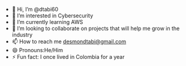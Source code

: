 - 👋 Hi, I’m @dtabi60
- 👀 I’m interested in Cybersecurity
- 🌱 I’m currently learning AWS 
- 💞️ I’m looking to collaborate on projects that will help me grow in the industry 
- 📫 How to reach me desmondtabi@gmail.com 
- 😄 Pronouns:He/Him 
- ⚡ Fun fact: I once lived in Colombia for a year 

<!---
dtabi60/dtabi60 is a ✨ special ✨ repository because its `README.md` (this file) appears on your GitHub profile.
You can click the Preview link to take a look at your changes.
--->
